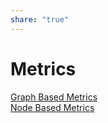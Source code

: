 ```yaml
---  
share: "true"  
---  
```

# Metrics  
  
[Graph Based Metrics](./Graph%20Based%20Metrics.md)  
[Node Based Metrics](./Node%20Based%20Metrics.md)